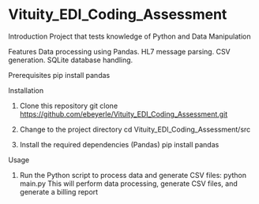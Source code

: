 # Vituity_EDI_Coding_Assessment

Introduction
Project that tests knowledge of Python and Data Manipulation

Features
Data processing using Pandas.
HL7 message parsing.
CSV generation.
SQLite database handling.

Prerequisites
pip install pandas

Installation

1. Clone this repository
git clone https://github.com/ebeyerle/Vituity_EDI_Coding_Assessment.git

2. Change to the project directory
cd Vituity_EDI_Coding_Assessment/src

3. Install the required dependencies (Pandas)
pip install pandas

Usage
1. Run the Python script to process data and generate CSV files:
python main.py
This will perform data processing, generate CSV files, and generate a billing report
